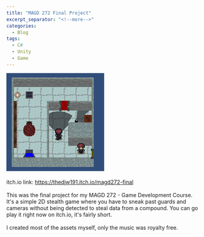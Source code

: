 ```yaml
---
title: "MAGD 272 Final Project"
excerpt_separator: "<!--more-->"
categories:
  - Blog
tags:
  - C#
  - Unity
  - Game
---
```

<img src="/assets/images/272Final.jpg"><br><br>
itch.io link:  <a href="https://thedjw191.itch.io/magd272-final" target="_blank">https://thedjw191.itch.io/magd272-final</a>
<br><br>This was the final project for my MAGD 272 - Game Development Course.  It's a simple 2D stealth game where you have to sneak past guards and cameras without being detected to steal data from a compound.  You can go play it right now on itch.io, it's fairly short.
<br><br>I created most of the assets myself, only the music was royalty free.